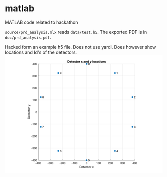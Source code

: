 # matlab
MATLAB code related to hackathon

`source/prd_analysis.mlx` reads `data/test.h5`. The exported PDF is in `doc/prd_analysis.pdf`.

Hacked form an example h5 file. Does not use yardl. Does however show locations and Id's of the detectors.
![Detector layout](doc/detectors.png)

